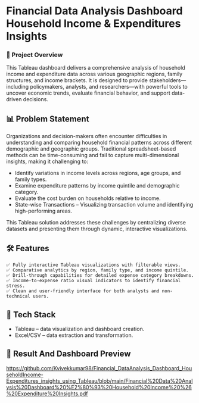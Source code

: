 # Financial Data Analysis Dashboard Household Income & Expenditures Insights

### 📌 Project Overview

This Tableau dashboard delivers a comprehensive analysis of household income and expenditure data across various geographic regions, family structures, and income brackets. It is designed to provide stakeholders—including policymakers, analysts, and researchers—with powerful tools to uncover economic trends, evaluate financial behavior, and support data-driven decisions.


## 📊 Problem Statement

Organizations and decision-makers often encounter difficulties in understanding and comparing household financial patterns across different demographic and geographic groups. Traditional spreadsheet-based methods can be time-consuming and fail to capture multi-dimensional insights, making it challenging to:

- Identify variations in income levels across regions, age groups, and family types.
- Examine expenditure patterns by income quintile and demographic category.
- Evaluate the cost burden on households relative to income.
- State-wise Transactions – Visualizing transaction volume and identifying high-performing areas.

This Tableau solution addresses these challenges by centralizing diverse datasets and presenting them through dynamic, interactive visualizations.


## 🛠️ Features
    ✅ Fully interactive Tableau visualizations with filterable views.
    ✅ Comparative analytics by region, family type, and income quintile.
    ✅ Drill-through capabilities for detailed expense category breakdowns.
    ✅ Income-to-expense ratio visual indicators to identify financial stress.
    ✅ Clean and user-friendly interface for both analysts and non-technical users.


## 🔧 Tech Stack
- Tableau – data visualization and dashboard creation.
- Excel/CSV – data extraction and transformation.


## 🔗 Result And Dashboard Preview

https://github.com/Kvivekkumar98/Financial_DataAnalysis_Dashboard_HouseholdIncome-Expenditures_insights_using_Tableau/blob/main/Financial%20Data%20Analysis%20Dashboard%20%E2%80%93%20Household%20Income%20%26%20Expenditure%20Insights.pdf

